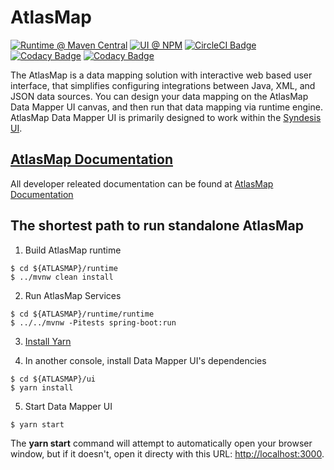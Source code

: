 # AtlasMap

[![Runtime @ Maven Central](https://maven-badges.herokuapp.com/maven-central/io.atlasmap/atlas-parent/badge.svg?style=flat-square)](https://maven-badges.herokuapp.com/maven-central/io.atlasmap/atlas-parent/)
[![UI @ NPM](https://badge.fury.io/js/%40atlasmap%2Fatlasmap.data.mapper.svg)](https://badge.fury.io/js/%40atlasmap%2Fatlasmap.data.mapper)
[![CircleCI Badge](https://circleci.com/gh/atlasmap/atlasmap.svg?style=shield)](https://circleci.com/gh/atlasmap/atlasmap)
[![Codacy Badge](https://api.codacy.com/project/badge/Grade/4acba1646e0a4cbabac3a76ad5df4df7)](https://www.codacy.com/app/atlasmapio/atlasmap?utm_source=github.com&amp;utm_medium=referral&amp;utm_content=atlasmap/atlasmap&amp;utm_campaign=Badge_Grade)
[![Codacy Badge](https://api.codacy.com/project/badge/Coverage/4acba1646e0a4cbabac3a76ad5df4df7)](https://www.codacy.com/app/atlasmapio/atlasmap?utm_source=github.com&utm_medium=referral&utm_content=atlasmap/atlasmap&utm_campaign=Badge_Coverage)

The AtlasMap is a data mapping solution with interactive web based user interface, that simplifies configuring integrations between Java, XML, and JSON data sources. You can design your data mapping on the AtlasMap Data Mapper UI canvas, and then run that data mapping via runtime engine. AtlasMap Data Mapper UI is primarily designed to work within the [Syndesis UI](https://syndesis.io/).

## [AtlasMap Documentation](http://docs.atlasmap.io/)
All developer releated documentation can be found at [AtlasMap Documentation](http://docs.atlasmap.io/)

## The shortest path to run standalone AtlasMap

1. Build AtlasMap runtime
```
$ cd ${ATLASMAP}/runtime
$ ../mvnw clean install
```

2. Run AtlasMap Services
```
$ cd ${ATLASMAP}/runtime/runtime
$ ../../mvnw -Pitests spring-boot:run
```

3. [Install Yarn](https://yarnpkg.com/lang/en/docs/install/)

4. In another console, install Data Mapper UI's dependencies
```
$ cd ${ATLASMAP}/ui
$ yarn install
```

5. Start Data Mapper UI
```
$ yarn start
```

The **yarn start** command will attempt to automatically open your browser window, but if it doesn't, open it directy with this URL: <http://localhost:3000>.

